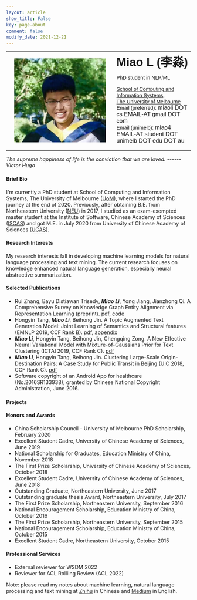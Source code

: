 ```yaml
---
layout: article
show_title: False
key: page-about
comment: false
modify_date: 2021-12-21
---
```


<table>
<tr>
<td width="280" align="center">
    <div style="float:center">
      <img src="files/ava.png" width="250">
    </div>
</td>
<td>
    <font face="Arial"> <b><font size="6.5">Miao L (李淼)</font></b></font>
    <p>
        <font face="Arial">
        <p> PhD student in NLP/ML </p>
        <a href="https://cis.unimelb.edu.au/">School of Computing and Information Systems</a>,<br> 
        <a href="https://www.unimelb.edu.au/">The University of Melbourne</a><br>
        Email (preferred): <font size="3">miaoli DOT cs EMAIL-AT gmail DOT com</font><br>
        Email (unimelb): <font size="3">miao4 EMAIL-AT student DOT unimelb DOT edu DOT au</font><br>
        </font>
   </p>
</td>
</tr>
</table>

*The supreme happiness of life is the conviction that we are loved.             ------ Victor Hugo*

#### Brief Bio

I'm currently a PhD student at School of Computing and Information Systems, The University of Melbourne ([UoM](https://www.unimelb.edu.au/)), where I started the PhD journey at the end of 2020. Previously, after obtaining B.E. from Northeastern University ([NEU](http://english.neu.edu.cn/)) in 2017, I studied as an exam-exempted master student at the Institute of Software, Chinese Academy of Sciences ([ISCAS](http://english.is.cas.cn/)) and got M.E. in July 2020 from University of Chinese Academy of Sciences ([UCAS](https://english.ucas.ac.cn/)). 

#### Research Interests

My research interests fall in developing machine learning models for natural language processing and text mining. The current research focuses on knowledge enhanced natural language generation, especially neural abstractive summarization.

#### Selected Publications

- Rui Zhang, Bayu Distiawan Trisedy, ***Miao Li***, Yong Jiang, Jianzhong Qi. A Comprehensive Survey on Knowledge Graph Entity Alignment via Representation Learning (preprint). [pdf](https://arxiv.org/abs/2103.15059), [code](https://github.com/ruizhang-ai/EA_for_KG)
- Hongyin Tang, ***Miao Li***, Beihong Jin. A Topic Augmented Text Generation Model: Joint Learning of Semantics and Structural features (EMNLP 2019, CCF Rank B). [pdf](https://www.aclweb.org/anthology/D19-1513/), [appendix](https://oaimli.github.io/files/paper_at_emnlp2019_appendix.pdf)
- ***Miao Li***,  Hongyin Tang, Beihong Jin, Chengqing Zong. A New Effective Neural Variational Model with Mixture-of-Gaussians Prior for Text Clustering (ICTAI 2019, CCF Rank C). [pdf](https://oaimli.github.io/files/paper_at_ictai2019.pdf) 
- ***Miao Li***, Hongyin Tang, Beihong Jin. Clustering Large-Scale Origin-Destination Pairs: A Case Study for Public Transit in Beijing (UIC 2018, CCF Rank C). [pdf](https://ieeexplore.ieee.org/document/8560115) 
- Software copyright of an Android App for healthcare (No.2016SR133938), granted by Chinese National Copyright Administration, June 2016.

#### Projects

#### Honors and Awards

- China Scholarship Council - University of Melbourne PhD Scholarship, February 2020
- Excellent Student Cadre, University of Chinese Academy of Sciences, June 2019
- National Scholarship for Graduates, Education Ministry of China, November 2018
- The First Prize Scholarship, University of Chinese Academy of Sciences, October 2018
- Excellent Student Cadre, University of Chinese Academy of Sciences, June 2018
- Outstanding Graduate, Northeastern University, June 2017
- Outstanding graduate thesis Award, Northeastern University, July 2017
- The First Prize Scholarship, Northeastern University, September 2016
- National Encouragement Scholarship, Education Ministry of China, October 2016
- The First Prize Scholarship, Northeastern University, September 2015
- National Encouragement Scholarship, Education Ministry of China, October 2015
- Excellent Student Cadre, Northeastern University, October 2015

#### Professional Services

- External reviewer for WSDM 2022
- Reviewer for ACL Rolliing Review (ACL 2022)

Note: please read my notes about machine learning, natural language processing and text mining at [Zhihu](https://www.zhihu.com/people/oaimli/posts) in Chinese and [Medium](https://medium.com/@miaoli.cs) in English.



